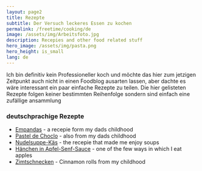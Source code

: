 ```yaml
---
layout: page2
title: Rezepte
subtitle: Der Versuch leckeres Essen zu kochen 
permalink: /freetime/cooking/de
image: /assets/img/Arbeitsfoto.jpg
description: Recepies and other food related stuff
hero_image: /assets/img/pasta.png
hero_height: is_small
lang: de
---
```

Ich bin definitiv kein Professioneller koch und möchte das hier zum jetzigen Zeitpunkt auch nicht in einen Foodblog ausarten lassen, aber dachte es wäre interessant ein paar einfache Rezepte zu teilen. 
Die hier gelisteten Rezepte folgen keiner bestimmten Reihenfolge sondern sind einfach eine zufällige ansammlung

### deutschprachige Rezepte
 - [Empandas](/freetime/cooking/empanadas/de) - a recepie form my dads childhood
 - [Pastel de Choclo](/freetime/cooking/pastel-de-choclo/de) - also from my dads childhood
 - [Nudelsuppe-Käs](/freetime/cooking/nudelsuppe-kaes/de) - the recepie that made me enjoy soups
 - [Hänchen in Apfel-Senf-Sauce](/freetime/cooking/haehnchen-apfel-senf-sauce/de) - one of the few ways in which I eat apples
 - [Zimtschnecken](/freetime/cooking/cinnamon-rolls/de) - Cinnamon rolls from my childhood
